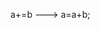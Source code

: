 

<!DOCTYPE html>
<html>



<html>
<head>
<title>My Javascript Page</title>
</head>

<body>
<script>
<script type="text/javascript">
alert("Welcome to my world!!!");

Hello

<p>While Loop</p>

<button onclick="myFunction()">Try it</button>

<p id="demo"></p>


function myFunction() 
{
    var text = "";
    var i = 0;
    while (i < 10) {
        text += "<br>The number is " + i;
        i++;
    }
    document.getElementById("demo").innerHTML = text;
}
</script>

</body>

</html>


a+=b ---> a=a+b;  

